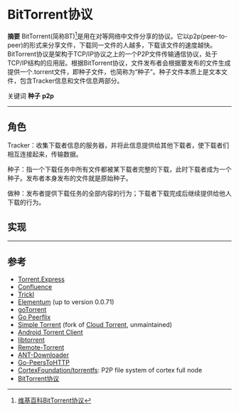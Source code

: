 # BitTorrent协议

**摘要**    BitTorrent(简称BT)[^1]是用在对等网络中文件分享的协议。它以p2p(peer-to-peer)的形式来分享文件，下载同一文件的人越多，下载该文件的速度越快。BitTorrent协议是架构于TCP/IP协议之上的一个P2P文件传输通信协议，处于TCP/IP结构的应用层。根据BitTorrent协议，文件发布者会根据要发布的文件生成提供一个.torrent文件，即种子文件，也简称为“种子”。种子文件本质上是文本文件，包含Tracker信息和文件信息两部分。

关键词    **种子** **p2p**

---



## 角色

Tracker：收集下载者信息的服务器，并将此信息提供给其他下载者，使下载者们相互连接起来，传输数据。

种子：指一个下载任务中所有文件都被某下载者完整的下载，此时下载者成为一个种子。发布者本身发布的文件就是原始种子。

做种：发布者提供下载任务的全部内容的行为；下载者下载完成后继续提供给他人下载的行为。



## 实现





---

## 参考

[^1]: [维基百科BitTorrent协议](https://zh.wikipedia.org/wiki/BitTorrent_(%E5%8D%8F%E8%AE%AE))

 * [Torrent.Express](https://torrent.express/)
 * [Confluence](https://github.com/anacrolix/confluence)
 * [Trickl](https://github.com/arranlomas/Trickl)
 * [Elementum](http://elementum.surge.sh/) (up to version 0.0.71)
 * [goTorrent](https://github.com/deranjer/goTorrent)
 * [Go Peerflix](https://github.com/Sioro-Neoku/go-peerflix)
 * [Simple Torrent](https://github.com/boypt/simple-torrent) (fork of [Cloud Torrent](https://github.com/jpillora/cloud-torrent), unmaintained)
 * [Android Torrent Client](https://gitlab.com/axet/android-torrent-client)
 * [libtorrent](https://gitlab.com/axet/libtorrent)
 * [Remote-Torrent](https://github.com/BruceWangNo1/remote-torrent)
 * [ANT-Downloader](https://github.com/anatasluo/ant)
 * [Go-PeersToHTTP](https://github.com/WinPooh32/peerstohttp)
 * [CortexFoundation/torrentfs](https://github.com/CortexFoundation/torrentfs): P2P file system of cortex full node
 * [BitTorrent协议](https://github.com/xipfs/IPFS-Internals/blob/master/ebook/03.5.md)

